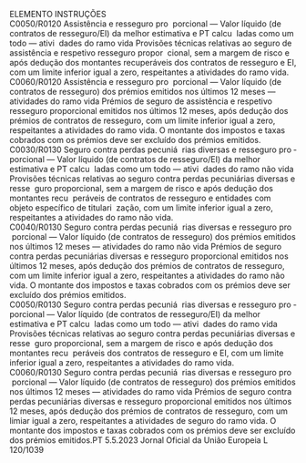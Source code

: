  
ELEMENTO  INSTRUÇÕES  
C0050/R0120  Assistência e resseguro pro ­
porcional — Valor líquido (de 
contratos de resseguro/EI) da 
melhor estimativa e PT calcu ­
ladas como um todo — ativi ­
dades do ramo vida  Provisões técnicas relativas ao seguro de assistência e respetivo resseguro propor ­
cional, sem a margem de risco e após dedução dos montantes recuperáveis dos 
contratos de resseguro e EI, com um limite inferior igual a zero, respeitantes a 
atividades do ramo vida.  
C0060/R0120  Assistência e resseguro pro ­
porcional — Valor líquido (de 
contratos de resseguro) dos 
prémios emitidos nos últimos 
12 meses — atividades do 
ramo vida  Prémios de seguro de assistência e respetivo resseguro proporcional emitidos nos 
últimos 12 meses, após dedução dos prémios de contratos de resseguro, com um 
limite inferior igual a zero, respeitantes a atividades do ramo vida. O montante 
dos impostos e taxas cobrados com os prémios deve ser excluído dos prémios 
emitidos.  
C0030/R0130  Seguro contra perdas pecuniá ­
rias diversas e resseguro pro ­
porcional — Valor líquido (de 
contratos de resseguro/EI) da 
melhor estimativa e PT calcu ­
ladas como um todo — ativi ­
dades do ramo não vida  Provisões técnicas relativas ao seguro contra perdas pecuniárias diversas e resse ­
guro proporcional, sem a margem de risco e após dedução dos montantes recu ­
peráveis de contratos de resseguro e entidades com objeto específico de titulari ­
zação, com um limite inferior igual a zero, respeitantes a atividades do ramo não 
vida.  
C0040/R0130  Seguro contra perdas pecuniá ­
rias diversas e resseguro pro ­
porcional — Valor líquido (de 
contratos de resseguro) dos 
prémios emitidos nos últimos 
12 meses — atividades do 
ramo não vida  Prémios de seguro contra perdas pecuniárias diversas e resseguro proporcional 
emitidos nos últimos 12 meses, após dedução dos prémios de contratos de 
resseguro, com um limite inferior igual a zero, respeitantes a atividades do 
ramo não vida. O montante dos impostos e taxas cobrados com os prémios 
deve ser excluído dos prémios emitidos.  
C0050/R0130  Seguro contra perdas pecuniá ­
rias diversas e resseguro pro ­
porcional — Valor líquido (de 
contratos de resseguro/EI) da 
melhor estimativa e PT calcu ­
ladas como um todo — ativi ­
dades do ramo vida  Provisões técnicas relativas ao seguro contra perdas pecuniárias diversas e resse ­
guro proporcional, sem a margem de risco e após dedução dos montantes recu ­
peráveis dos contratos de resseguro e EI, com um limite inferior igual a zero, 
respeitantes a atividades do ramo vida.  
C0060/R0130  Seguro contra perdas pecuniá ­
rias diversas e resseguro pro ­
porcional — Valor líquido (de 
contratos de resseguro) dos 
prémios emitidos nos últimos 
12 meses — atividades do 
ramo vida  Prémios de seguro contra perdas pecuniárias diversas e resseguro proporcional 
emitidos nos últimos 12 meses, após dedução dos prémios de contratos de 
resseguro, com um limiar igual a zero, respeitantes a atividades de seguro do 
ramo vida. O montante dos impostos e taxas cobrados com os prémios deve ser 
excluído dos prémios emitidos.PT  5.5.2023 Jornal Oficial da União Europeia L 120/1039